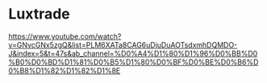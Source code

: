 # Luxtrade
https://www.youtube.com/watch?v=GNvcGNx5zgQ&list=PLM6XATa8CAG6uDjuDuAOTsdxmhDQMDO-J&index=5&t=47s&ab_channel=%D0%A4%D1%80%D1%96%D0%BB%D0%B0%D0%BD%D1%81%D0%B5%D1%80%D0%BF%D0%BE%D0%B6%D0%B8%D1%82%D1%82%D1%8E
